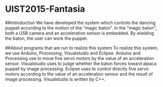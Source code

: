 # UIST2015-Fantasia
##introduction
We have developed the system which controls the dancing puppet according to the motion of the "magic baton". In the "magic baton", both a USB camera and an acceleration sensor is embedded. By wielding the baton, the user can work the puppet.

##About programs that are run to realize this system
To realize this system, we use Arduino, Processing, Visualstudio and Eclipse. Arduino and Processing use to move five servo motors by the value of an acceleration sensor. Visualstudio uses to judge whether the baton forces toward alpaca puppet by image processing. Eclipse uses to control directly five servo motors according to the value of an acceleration sensor and the result of image processing. Visualstudio is written by C++.   

